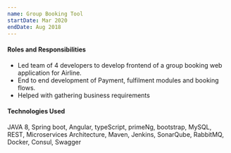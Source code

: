 ```yaml
---
name: Group Booking Tool
startDate: Mar 2020
endDate: Aug 2018
---
```


#### Roles and Responsibilities
* Led team of 4 developers to develop frontend of a group booking web application for Airline.
* End to end development of Payment, fulfilment modules and booking flows.
* Helped with gathering business requirements

#### Technologies Used
JAVA 8, Spring boot, Angular, typeScript, primeNg, bootstrap, MySQL, REST, Microservices Architecture, Maven, Jenkins, SonarQube, RabbitMQ, Docker, Consul, Swagger